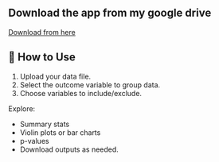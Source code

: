 ## Download the app from my google drive
[Download from here](https://drive.google.com/drive/folders/1-Ep-MWFt-rW1eLF61Myce7HUWm6Rmrup?usp=drive_link)


## 🙋 How to Use

1. Upload your data file.
2. Select the outcome variable to group data.
3. Choose variables to include/exclude.

Explore:

- Summary stats
- Violin plots or bar charts
- p-values
- Download outputs as needed.

